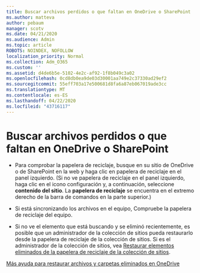 ```yaml
---
title: Buscar archivos perdidos o que faltan en OneDrive o SharePoint
ms.author: matteva
author: pebaum
manager: scotv
ms.date: 04/21/2020
ms.audience: Admin
ms.topic: article
ROBOTS: NOINDEX, NOFOLLOW
localization_priority: Normal
ms.collection: Adm_O365
ms.custom: ''
ms.assetid: d4de6b5e-5102-4e2c-af92-1f8b049c3a02
ms.openlocfilehash: 0cd8db0ea9de03d30001aa749e2c37330ad29ef2
ms.sourcegitcommit: 55eff703a17e500681d8fa6a87eb067019ade3cc
ms.translationtype: MT
ms.contentlocale: es-ES
ms.lasthandoff: 04/22/2020
ms.locfileid: "43716117"
---
```

# <a name="find-lost-or-missing-files-in-onedrive-or-sharepoint"></a>Buscar archivos perdidos o que faltan en OneDrive o SharePoint

- Para comprobar la papelera de reciclaje, busque en su sitio de OneDrive o de SharePoint en la web y haga clic en papelera de reciclaje en el panel izquierdo. (Si no ve papelera de reciclaje en el panel izquierdo, haga clic en el icono configuración y, a continuación, seleccione **contenido del sitio**. La **papelera de reciclaje** se encuentra en el extremo derecho de la barra de comandos en la parte superior.) 
    
- Si está sincronizando los archivos en el equipo, Compruebe la papelera de reciclaje del equipo. 
    
- Si no ve el elemento que está buscando y se eliminó recientemente, es posible que un administrador de la colección de sitios pueda restaurarlo desde la papelera de reciclaje de la colección de sitios. Si es el administrador de la colección de sitios, vea [Restaurar elementos eliminados de la papelera de reciclaje de la colección de sitios](https://go.microsoft.com/fwlink/?linkid=866439).
    
[Más ayuda para restaurar archivos y carpetas eliminados en OneDrive](https://go.microsoft.com/fwlink/?linkid=872872)
  


